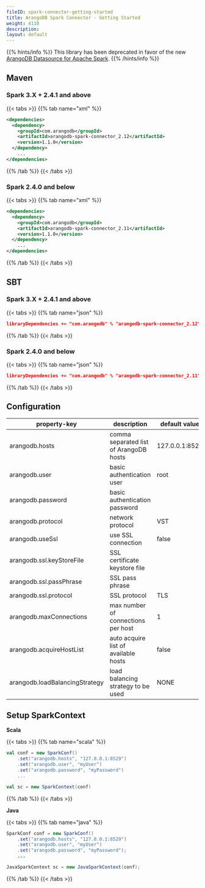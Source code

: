```yaml
---
fileID: spark-connector-getting-started
title: ArangoDB Spark Connector - Getting Started
weight: 4110
description: 
layout: default
---
```

{{% hints/info %}}
This library has been deprecated in favor of the new [ArangoDB Datasource for Apache Spark](../spark-connector-new).
{{% /hints/info %}}

## Maven

### Spark 3.X + 2.4.1 and above

{{< tabs >}}
{{% tab name="xml" %}}
```xml
<dependencies>
  <dependency>
    <groupId>com.arangodb</groupId>
    <artifactId>arangodb-spark-connector_2.12</artifactId>
    <version>1.1.0</version>
  </dependency>
	...
</dependencies>
```
{{% /tab %}}
{{< /tabs >}}

### Spark 2.4.0 and below

{{< tabs >}}
{{% tab name="xml" %}}
```xml
<dependencies>
  <dependency>
    <groupId>com.arangodb</groupId>
    <artifactId>arangodb-spark-connector_2.11</artifactId>
    <version>1.1.0</version>
  </dependency>
	...
</dependencies>
```
{{% /tab %}}
{{< /tabs >}}

## SBT

### Spark 3.X + 2.4.1 and above

{{< tabs >}}
{{% tab name="json" %}}
```json
libraryDependencies += "com.arangodb" % "arangodb-spark-connector_2.12" % "1.1.0"
```
{{% /tab %}}
{{< /tabs >}}

### Spark 2.4.0 and below

{{< tabs >}}
{{% tab name="json" %}}
```json
libraryDependencies += "com.arangodb" % "arangodb-spark-connector_2.11" % "1.1.0"
```
{{% /tab %}}
{{< /tabs >}}

## Configuration

| property-key                   | description                            | default value  |
| ------------------------------ | -------------------------------------- | -------------- |
| arangodb.hosts                 | comma separated list of ArangoDB hosts | 127.0.0.1:8529 |
| arangodb.user                  | basic authentication user              | root           |
| arangodb.password              | basic authentication password          |                |
| arangodb.protocol              | network protocol                       | VST            |
| arangodb.useSsl                | use SSL connection                     | false          |
| arangodb.ssl.keyStoreFile      | SSL certificate keystore file          |                |
| arangodb.ssl.passPhrase        | SSL pass phrase                        |                |
| arangodb.ssl.protocol          | SSL protocol                           | TLS            |
| arangodb.maxConnections        | max number of connections per host     | 1              |
| arangodb.acquireHostList       | auto acquire list of available hosts   | false          |
| arangodb.loadBalancingStrategy | load balancing strategy to be used     | NONE           |

## Setup SparkContext

**Scala**

{{< tabs >}}
{{% tab name="scala" %}}
```scala
val conf = new SparkConf()
    .set("arangodb.hosts", "127.0.0.1:8529")
    .set("arangodb.user", "myUser")
    .set("arangodb.password", "myPassword")
    ...

val sc = new SparkContext(conf)
```
{{% /tab %}}
{{< /tabs >}}

**Java**

{{< tabs >}}
{{% tab name="java" %}}
```java
SparkConf conf = new SparkConf()
    .set("arangodb.hosts", "127.0.0.1:8529")
    .set("arangodb.user", "myUser")
    .set("arangodb.password", "myPassword");
    ...

JavaSparkContext sc = new JavaSparkContext(conf);
```
{{% /tab %}}
{{< /tabs >}}
